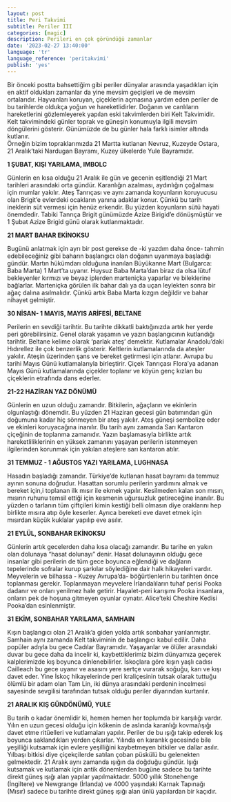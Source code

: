 ```yaml
---
layout: post
title: Peri Takvimi
subtitle: Periler III
categories: [magic]
description: Perileri en çok göründüğü zamanlar
date: '2023-02-27 13:40:00'
language: 'tr'
language_reference: 'peritakvimi'
publish: 'yes'
---
```

Bir önceki postta bahsettiğim gibi periler dünyalar arasında yaşadıkları için en aktif oldukları zamanlar da yine mevsim geçişleri ve de mevsim ortalarıdır. Hayvanları koruyan, çiçeklerin açmasına yardım eden periler de bu tarihlerde oldukça yoğun ve hareketlidirler.
Doğanın ve canlıların hareketlerini gözlemleyerek yapılan eski takvimlerden biri Kelt Takvimidir. Kelt takvimindeki günler toprak ve güneşin konumuyla ilgili mevsim döngülerini gösterir. Günümüzde de bu günler hala farklı isimler altında kutlanır.  
Örneğin bizim topraklarımızda 21 Martta kutlanan Nevruz, Kuzeyde Ostara, 21 Aralık’taki Nardugan Bayramı, Kuzey ülkelerde Yule Bayramıdır.

**1 ŞUBAT, KIŞI YARILAMA, IMBOLC**

Günlerin en kısa olduğu 21 Aralık ile gün ve gecenin eşitlendiği 21 Mart tarihleri arasındaki orta gündür. Karanlığın azalması, aydınlığın çoğalması için mumlar yakılır. Ateş Tanrıçası ve aynı zamanda koyunların koruyucusu olan Brigit’e evlerdeki ocakların yanına adaklar konur. Çünkü bu tarih ineklerin süt vermesi için henüz erkendir. Bu yüzden koyunların sütü hayati önemdedir.
Tabiki Tanrıça Brigit günümüzde Azize Birigid’e dönüşmüştür ve 1 Şubat Azize Brigid günü olarak kutlanmaktadır.

**21 MART BAHAR EKİNOKSU**

Bugünü anlatmak için ayrı bir post gerekse de -ki yazdım daha önce- tahmin edebileceğiniz gibi baharın başlangıcı olan doğanın uyanmaya başladığı gündür.
Martın hükümdarı olduğuna inanılan Büyükanne Mart (Bulgarca: Baba Marta) 1 Mart’ta uyanır. Huysuz Baba Marta’dan biraz da olsa lütuf bekleyenler kırmızı ve beyaz iplerden marteniçka yaparlar ve bileklerine bağlarlar. Marteniçka görülen ilk bahar dalı ya da uçan leylekten sonra bir ağaç dalına asılmalıdır. Çünkü artık Baba Marta kızgın değildir ve bahar nihayet gelmiştir.

**30 NİSAN- 1 MAYIS, MAYIS ARİFESİ, BELTANE**

Perilerin en sevdiği tarihtir. Bu tarihte dikkatli baktığınızda artık her yerde peri görebilirsiniz.
Genel olarak yaşamın ve yazın başlangıcının kutlandığı tarihtir. Beltane kelime olarak ‘parlak ateş’ demektir. Kutlamalar Anadolu’daki Hıdırellez ile çok benzerlik gösterir. Keltlerin kutlamalarında da ateşler yakılır. Ateşin üzerinden şans ve bereket getirmesi için atlanır.
Avrupa bu tarihi Mayıs Günü kutlamalarıyla birleştirir. Çiçek Tanrıçası Flora’ya adanan Mayıs Günü kutlamalarında çiçekler toplanır ve köyün genç kızları bu çiçeklerin etrafında dans ederler.

**21-22 HAZİRAN YAZ DÖNÜMÜ**

Günlerin en uzun olduğu zamandır. Bitkilerin, ağaçların ve ekinlerin olgunlaştığı dönemdir. Bu yüzden 21 Haziran gecesi gün batımından gün doğumuna kadar hiç sönmeyen bir ateş yakılır. Ateş güneşi sembolize eder ve ekinleri koruyacağına inanılır.
Bu tarih aynı zamanda Sarı Kantaron çiçeğinin de toplanma zamanıdır. Yazın başlamasıyla birlikte artık hareketliliklerinin en yüksek zamanını yaşayan perilerin istenmeyen ilgilerinden korunmak için yakılan ateşlere sarı kantaron atılır.

**31 TEMMUZ - 1 AĞUSTOS YAZI YARILAMA, LUGHNASA**

Hasadın başladığı zamandır. Türkiye’de kutlanan hasat bayramı da temmuz ayının sonuna doğrudur.
Hasattan sorumlu perilerin yardımını almak ve bereket için,i toplanan ilk mısır ile ekmek yapılır. Kesilmeden kalan son mısırı, mısırın ruhunu temsil ettiği için kesmenin uğursuzluk getireceğine inanılır. Bu yüzden o tarlanın tüm çiftçileri kimin kestiği belli olmasın diye oraklarını hep birlikte mısıra atıp öyle keserler.  Ayrıca bereketi eve davet etmek için mısırdan küçük kuklalar yapılıp eve asılır.

**21 EYLÜL, SONBAHAR EKİNOKSU**

Günlerin artık gecelerden daha kısa olacağı zamandır.
Bu tarihe en yakın olan dolunaya “hasat dolunayı” denir. Hasat dolunayının olduğu gece insanlar gibi perilerin de tüm gece boyunca eğlendiği ve dağların tepelerinde sofralar kurup şarkılar söylediğine dair halk hikayeleri vardır.
Meyvelerin ve bilhassa - Kuzey Avrupa’da- böğürtlenlerin bu tarihten önce toplanması gerekir. Toplanmayan meyvelere İrlandalıların tuhaf perisi Pooka dadanır ve onları yenilmez hale getirir.
Hayalet-peri karışımı Pooka insanlara, onların pek de hoşuna gitmeyen oyunlar oynatır. Alice’teki Cheshire Kedisi Pooka’dan esinlenmiştir.

**31 EKİM, SONBAHAR YARILAMA, SAMHAIN**

Kışın başlangıcı olan 21 Aralık’a giden yolda artık sonbahar yarılanmıştır.
Samhain aynı zamanda Kelt takviminin de başlangıcı kabul edilir. Daha popüler adıyla bu gece Cadılar Bayramıdır. Yaşayanlar ve ölüler arasındaki duvar bu gece daha da incelir ki, kaybettiklerimiz bizim dünyamıza geçerek kalplerimizde kış boyunca dinlenebilirler.
İskoçlara göre kışın yaşlı cadısı  Cailleach bu gece uyanır ve asasını yere sertçe vurarak soğuğu, karı ve kışı davet eder.
Yine İskoç hikayelerinde peri kraliçesinin tutsak olarak tuttuğu ölümlü bir adam olan Tam Lin, iki dünya arasındaki perdenin incelmesi sayesinde sevgilisi tarafından tutsak olduğu periler diyarından kurtarılır.

**21 ARALIK KIŞ GÜNDÖNÜMÜ, YULE**

Bu tarih o kadar önemlidir ki, hemen hemen her toplumda bir karşılığı vardır. Yılın en uzun gecesi olduğu için kökenin de aslında karanlığı kovma/ışığı davet etme ritüelleri ve kutlamaları yapılır.
Periler de bu ışığı takip ederek kış boyunca saklandıkları yerden çıkarlar.
Yılında en karanlık gecesinde bile yeşilliği kutsamak için evlere yeşilliğini kaybetmeyen bitkiler ve dallar asılır. Yılbaşı bitkisi diye çiçekçilerde satılan çoban püskülü bu gelenekten gelmektedir.
21 Aralık aynı zamanda ışığın da doğduğu gündür. Işığı kutsamak ve kutlamak için antik dönemlerden bugüne sadece bu tarihte direkt güneş ışığı alan yapılar yapılmaktadır. 5000 yıllık Stonehenge (İngiltere) ve Newgrange (İrlanda) ve 4000 yaşındaki Karnak Tapınağı (Mısır) sadece bu tarihte direkt güneş ışığı alan ünlü yapılardan bir kaçıdır.
